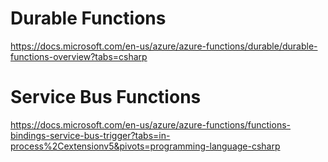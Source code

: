 # Durable Functions 
https://docs.microsoft.com/en-us/azure/azure-functions/durable/durable-functions-overview?tabs=csharp

# Service Bus Functions
https://docs.microsoft.com/en-us/azure/azure-functions/functions-bindings-service-bus-trigger?tabs=in-process%2Cextensionv5&pivots=programming-language-csharp